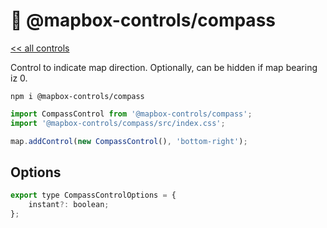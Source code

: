 # 🧭 @mapbox-controls/compass

[<< all controls](/README.md)

Control to indicate map direction. Optionally, can be hidden if map bearing iz 0.

```
npm i @mapbox-controls/compass
```

```js
import CompassControl from '@mapbox-controls/compass';
import '@mapbox-controls/compass/src/index.css';

map.addControl(new CompassControl(), 'bottom-right');
```

## Options

```js
export type CompassControlOptions = {
    instant?: boolean;
};
```
